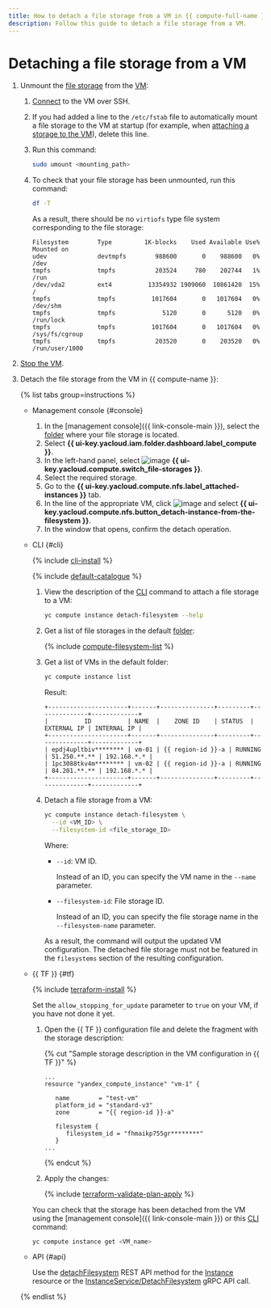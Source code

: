```yaml
---
title: How to detach a file storage from a VM in {{ compute-full-name }}
description: Follow this guide to detach a file storage from a VM.
---
```


# Detaching a file storage from a VM

1. Unmount the [file storage](../../concepts/filesystem.md) from the [VM](../../concepts/vm.md):
   1. [Connect](../vm-connect/ssh.md) to the VM over SSH.
   1. If you had added a line to the `/etc/fstab` file to automatically mount a file storage to the VM at startup (for example, when [attaching a storage to the VM](attach-to-vm.md)), delete this line.
   1. Run this command:

      ```bash
      sudo umount <mounting_path>
      ```

   1. To check that your file storage has been unmounted, run this command:

      ```bash
      df -T
      ```

      As a result, there should be no `virtiofs` type file system corresponding to the file storage:

      ```text
      Filesystem        Type         1K-blocks    Used Available Use% Mounted on
      udev              devtmpfs        988600       0    988600   0% /dev
      tmpfs             tmpfs           203524     780    202744   1% /run
      /dev/vda2         ext4          13354932 1909060  10861420  15% /
      tmpfs             tmpfs          1017604       0   1017604   0% /dev/shm
      tmpfs             tmpfs             5120       0      5120   0% /run/lock
      tmpfs             tmpfs          1017604       0   1017604   0% /sys/fs/cgroup
      tmpfs             tmpfs           203520       0    203520   0% /run/user/1000
      ```

1. [Stop the VM](../vm-control/vm-stop-and-start.md).
1. Detach the file storage from the VM in {{ compute-name }}:

   {% list tabs group=instructions %}

   - Management console {#console}

      1. In the [management console]({{ link-console-main }}), select the [folder](../../../resource-manager/concepts/resources-hierarchy.md#folder) where your file storage is located.
      1. Select **{{ ui-key.yacloud.iam.folder.dashboard.label_compute }}**.
      1. In the left-hand panel, select ![image](../../../_assets/console-icons/nodes-right.svg) **{{ ui-key.yacloud.compute.switch_file-storages }}**.
      1. Select the required storage.
      1. Go to the **{{ ui-key.yacloud.compute.nfs.label_attached-instances }}** tab.
      1. In the line of the appropriate VM, click ![image](../../../_assets/console-icons/ellipsis.svg) and select **{{ ui-key.yacloud.compute.nfs.button_detach-instance-from-the-filesystem }}**.
      1. In the window that opens, confirm the detach operation.

   - CLI {#cli}

      {% include [cli-install](../../../_includes/cli-install.md) %}

      {% include [default-catalogue](../../../_includes/default-catalogue.md) %}

      1. View the description of the [CLI](../../../cli/) command to attach a file storage to a VM:

         ```bash
         yc compute instance detach-filesystem --help
         ```

      1. Get a list of file storages in the default [folder](../../../resource-manager/concepts/resources-hierarchy.md#folder):

         {% include [compute-filesystem-list](../../_includes_service/compute-filesystem-list.md) %}

      1. Get a list of VMs in the default folder:

         ```bash
         yc compute instance list
         ```

         Result:

         ```text
         +----------------------+-------+---------------+---------+--------------+-------------+
         |          ID          | NAME  |    ZONE ID    | STATUS  |  EXTERNAL IP | INTERNAL IP |
         +----------------------+-------+---------------+---------+--------------+-------------+
         | epdj4upltbiv******** | vm-01 | {{ region-id }}-a | RUNNING | 51.250.**.** | 192.168.*.* |
         | 1pc3088tkv4m******** | vm-02 | {{ region-id }}-a | RUNNING | 84.201.**.** | 192.168.*.* |
         +----------------------+-------+---------------+---------+--------------+-------------+
         ```

      1. Detach a file storage from a VM:

         ```bash
         yc compute instance detach-filesystem \
           --id <VM_ID> \
           --filesystem-id <file_storage_ID>
         ```

         Where:
         * `--id`: VM ID.

            Instead of an ID, you can specify the VM name in the `--name` parameter.

         * `--filesystem-id`: File storage ID.

            Instead of an ID, you can specify the file storage name in the `--filesystem-name` parameter.

         As a result, the command will output the updated VM configuration. The detached file storage must not be featured in the `filesystems` section of the resulting configuration.

   - {{ TF }} {#tf}

      {% include [terraform-install](../../../_includes/terraform-install.md) %}

      Set the `allow_stopping_for_update` parameter to `true` on your VM, if you have not done it yet.
      1. Open the {{ TF }} configuration file and delete the fragment with the storage description:

         {% cut "Sample storage description in the VM configuration in {{ TF }}" %}

         ```hcl
         ...
         resource "yandex_compute_instance" "vm-1" {

            name        = "test-vm"
            platform_id = "standard-v3"
            zone        = "{{ region-id }}-a"

            filesystem {
               filesystem_id = "fhmaikp755gr********"
            }
         ...
         ```

         {% endcut %}

      1. Apply the changes:

         {% include [terraform-validate-plan-apply](../../../_tutorials/_tutorials_includes/terraform-validate-plan-apply.md) %}

      You can check that the storage has been detached from the VM using the [management console]({{ link-console-main }}) or this [CLI](../../../cli/) command:

      ```bash
      yc compute instance get <VM_name>
      ```

   - API {#api}

      Use the [detachFilesystem](../../api-ref/Instance/detachFilesystem.md) REST API method for the [Instance](../../api-ref/Instance/index.md) resource or the [InstanceService/DetachFilesystem](../../api-ref/grpc/instance_service.md#DetachFilesystem) gRPC API call.

   {% endlist %}